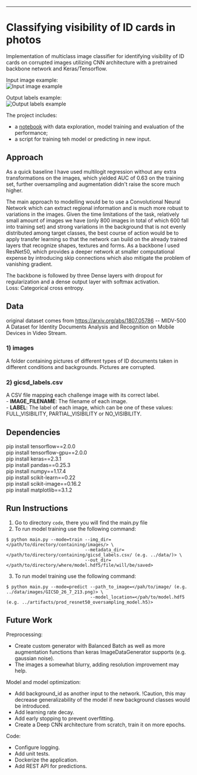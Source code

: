***


# Classifying visibility of ID cards in photos

Implementation of multiclass image classifier for identifying visibility of ID cards on corrupted images
utilizing CNN architecture with a pretrained backbone network and Keras/Tensorflow.

Input image example:  
![Input image example](sample_images/example_input_images.PNG)

Output labels example:  
![Output labels example](sample_images/example_labels.PNG)


The project includes:
 - a [notebook](notebook/House_of_ID_Cards.html) with data exploration, model training and evaluation of the performance;
 - a script for training teh model or predicting in new input.

## Approach

As a quick baseline I have used multilogit regression  without any extra transformations on the images, which yielded AUC of 0.63 on the training set, 
further oversampling and augmentation didn't raise the score much higher. 

The main approach to modelling would be to use a Convolutional Neural Network which can extract regional information and is much more robust to variations in the images. 
Given the time limitations of the task, relatively small amount of images we have (only 800 images in total of which 600 fall into training set) 
and strong variations in the background that is not evenly distributed among target classes, 
the best course of action would be to apply transfer learning so that the network can build on the already trained layers that recognize shapes, textures and forms. 
As a backbone I used ResNet50, which provides a deeper network at smaller computational expense by introducing skip connections 
which also mitigate the problem of vanishing gradient.

The backbone is followed by three Dense layers with dropout for regularization and a dense output layer with softmax activation.   
Loss: Categorical cross entropy.
    
## Data

original dataset comes from https://arxiv.org/abs/1807.05786 -- MIDV-500 A Dataset for Identity Documents Analysis and Recognition on Mobile Devices in Video Stream.  

### 1) images
A folder containing pictures of different types of ID documents taken in different conditions and backgrounds. Pictures are corrupted.

### 2) gicsd_labels.csv
A CSV file mapping each challenge image with its correct label.  
	- **IMAGE_FILENAME**: The filename of each image.  
	- **LABEL**: The label of each image, which can be one of these values: FULL_VISIBILITY, PARTIAL_VISIBILITY or NO_VISIBILITY. 

## Dependencies

pip install tensorflow==2.0.0  
pip install tensorflow-gpu==2.0.0  
pip install keras==2.3.1  
pip install pandas==0.25.3  
pip install numpy==1.17.4  
pip install scikit-learn==0.22  
pip install scikit-image==0.16.2  
pip install matplotlib==3.1.2  

## Run Instructions

1. Go to directory `code`, there you will find the main.py file  
2. To run model training use the following command:  

```
$ python main.py --mode=train --img_dir=</path/to/directory/containing/images/> \
                              --metadata_dir=</path/to/directory/containing/gicsd_labels.csv/ (e.g. ../data/)> \
							  --out_dir=</path/to/directory/where/model.hdf5/file/will/be/saved>
```
							  
3. To run model training use the following command:  
```
$ python main.py --mode=predict --path_to_image=</pah/to/image/ (e.g. ../data/images/GICSD_26_7_213.png)> \
                                --model_location=</pah/to/model.hdf5 (e.g. ../artifacts/prod_resnet50_oversampling_model.h5)>
```

## Future Work

Preprocessing:

- Create custom generator with Balanced Batch as well as more augmentation functions than keras ImageDataGenerator supports 
  (e.g. gaussian noise). 
- The images a somewhat blurry, adding resolution improvement may help.

Model and model optimization:  

- Add background_id as another input to the network. 
  !Caution, this may decrease generalizability of the model if new background classes would be introduced.  
- Add learning rate decay.
- Add early stopping to prevent overfitting.
- Create a Deep CNN architecture from scratch, train it on more epochs.

Code:
- Configure logging.
- Add unit tests.
- Dockerize the application.
- Add REST API for predictions.
